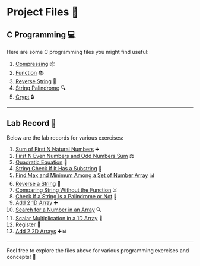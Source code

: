 # Project Files 🎉

## C Programming 💻

Here are some C programming files you might find useful:

1. [Compressing]("/SEM01/CProgramming/Compressing.c") 📦
2. [Function]("/SEM01/CProgramming/function.md") 📚
3. [Reverse String]("/SEM01/CProgramming/ReverseString.c") 🔄
4. [String Palindrome]("/SEM01/CProgramming/StringPalindrome.c") 🔍
5. [Crypt]("/SEM01/CProgramming/Crypt.c") 🔒

---

## Lab Record 📒

Below are the lab records for various exercises:

1. [Sum of First N Natural Numbers]("/SEM01/LabRecord/01.sum%20of%20first%20n%20natural%20numbers.c") ➕
2. [First N Even Numbers and Odd Numbers Sum]("/SEM01/LabRecord/02.first%20n%20even%20numbers%20and%20odd%20numbers%20sum.c") ⚖️
3. [Quadratic Equation]("/SEM01/LabRecord/03.quadratic%20equation.c") 📐
4. [String Check If It Has a Substring]("/SEM01/LabRecord/04.string%20check%20if%20it%20has%20a%20sub%20string.c") 🔗
5. [Find Max and Minimum Among a Set of Number Array]("/SEM01/LabRecord/05.find%20max%20and%20minimum%20among%20a%20set%20of%20number%20array%20.c") 📊
6. [Reverse a String]("/SEM01/LabRecord/06.reverse%20a%20string%20.c") 🔄
7. [Comparing String Without the Function]("/SEM01/LabRecord/07.comparing%20string%20without%20the%20function.c") ⚔️
8. [Check If a String Is a Palindrome or Not]("/SEM01/LabRecord/08.check%20if%20a%20string%20is%20a%20palindrome%20or%20not.c") 🔄
9. [Add 2 1D Array]("/SEM01/LabRecord/09.add%202%201D%20array.c") ➕
10. [Search for a Number in an Array]("/SEM01/LabRecord/10.search%20for%20a%20number%20in%20an%20array.c") 🔍
11. [Scalar Multiplication in a 1D Array]("/SEM01/LabRecord/11.scalar%20multiplication%20in%20a%201D%20array.c") 📏
12. [Register]("/SEM01/LabRecord/12.register.c") 📝
13. [Add 2 2D Arrays]("/SEM01/LabRecord/13.%20add%202%202D%20arrays.c") ➕📊

---

Feel free to explore the files above for various programming exercises and concepts! 🌟
